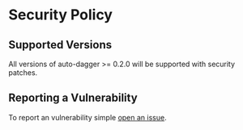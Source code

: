 # Security Policy

## Supported Versions

All versions of auto-dagger >= 0.2.0 will be supported with security patches.

## Reporting a Vulnerability
To report an vulnerability simple [open an issue](https://github.com/ansman/auto-dagger/security/advisories/new).
